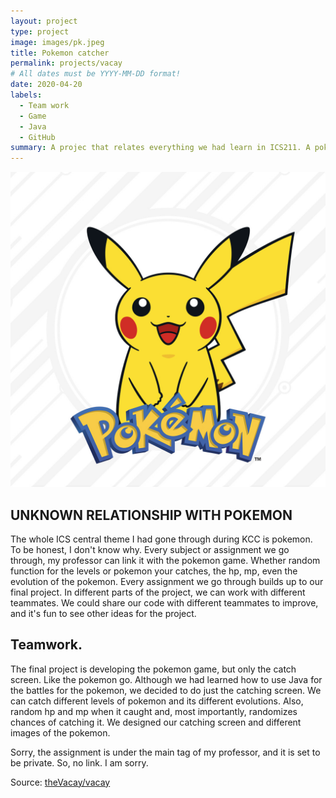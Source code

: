 ```yaml
---
layout: project
type: project
image: images/pk.jpeg
title: Pokemon catcher
permalink: projects/vacay
# All dates must be YYYY-MM-DD format!
date: 2020-04-20
labels:
  - Team work
  - Game
  - Java
  - GitHub
summary: A projec that relates everything we had learn in ICS211. A pokemon catcher game. 
---
```


<img class="ui medium left floated image" src="../images/ppk.jpeg">

## UNKNOWN RELATIONSHIP WITH POKEMON
The whole ICS central theme I had gone through during KCC is pokemon. To be honest, I don't know why. Every subject or assignment we go through, my professor can link it with the pokemon game. Whether random function for the levels or pokemon your catches, the hp, mp, even the evolution of the pokemon. Every assignment we go through builds up to our final project. In different parts of the project, we can work with different teammates. We could share our code with different teammates to improve, and it's fun to see other ideas for the project. 

## Teamwork. 

The final project is developing the pokemon game, but only the catch screen. Like the pokemon go. Although we had learned how to use Java for the battles for the pokemon, we decided to do just the catching screen. We can catch different levels of pokemon and its different evolutions. Also, random hp and mp when it caught and, most importantly, randomizes chances of catching it. We designed our catching screen and different images of the pokemon. 

Sorry, the assignment is under the main tag of my professor, and it is set to be private. So, no link. I am sorry. 

 
Source: <a href="https://github.com/theVacay/vacay"><i class="large github icon"></i>theVacay/vacay</a>
